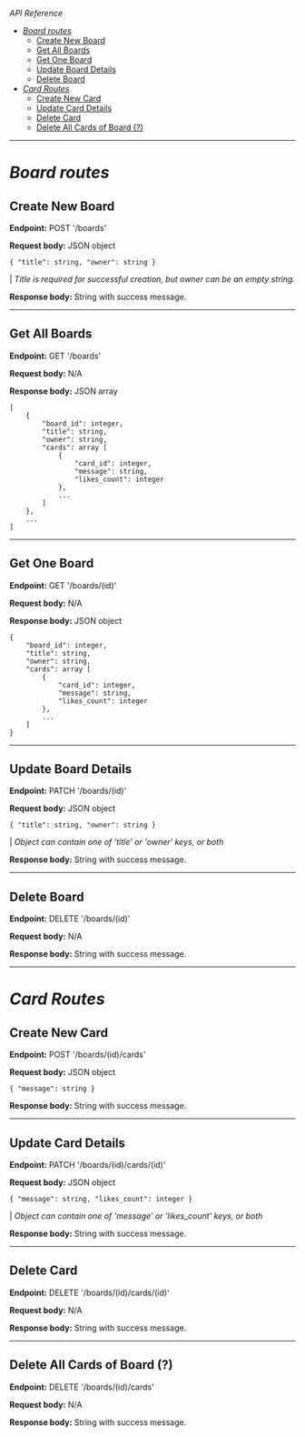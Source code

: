 
*API Reference*

- [*Board routes*](#board-routes)
  - [Create New Board](#create-new-board)
  - [Get All Boards](#get-all-boards)
  - [Get One Board](#get-one-board)
  - [Update Board Details](#update-board-details)
  - [Delete Board](#delete-board)
- [*Card Routes*](#card-routes)
  - [Create New Card](#create-new-card)
  - [Update Card Details](#update-card-details)
  - [Delete Card](#delete-card)
  - [Delete All Cards of Board (?)](#delete-all-cards-of-board-)

---

# *Board routes*

## Create New Board

**Endpoint:** POST '/boards'

**Request body:** JSON object 

`{ "title": string, "owner": string }`

| *Title is required for successful creation, but owner can be an empty string.*

**Response body:** String with success message.  

---

## Get All Boards

**Endpoint:** GET '/boards'

**Request body:** N/A

**Response body:** JSON array 
```
[ 
    {
        "board_id": integer,
        "title": string,
        "owner": string,
        "cards": array [
            {
                "card_id": integer,
                "message": string,
                "likes_count": integer
            },
            ...
        ]
    }, 
    ...
]
```

---

## Get One Board 

**Endpoint:** GET '/boards/(id)'

**Request body:** N/A

**Response body:** JSON object
```
{
    "board_id": integer,
    "title": string,
    "owner": string,
    "cards": array [
        {
            "card_id": integer,
            "message": string,
            "likes_count": integer
        },
        ...
    ]
}
```

---

## Update Board Details

**Endpoint:** PATCH '/boards/(id)'

**Request body:** JSON object 

`{ "title": string, "owner": string }`

| *Object can contain one of 'title' or 'owner' keys, or both*

**Response body:** String with success message.

---

## Delete Board

**Endpoint:** DELETE '/boards/(id)'

**Request body:** N/A

**Response body:** String with success message.

---

# *Card Routes*

## Create New Card

**Endpoint:** POST '/boards/(id)/cards'

**Request body:** JSON object 

`{ "message": string }`

**Response body:** String with success message. 

---

## Update Card Details

**Endpoint:** PATCH '/boards/(id)/cards/(id)'

**Request body:** JSON object 

`{ "message": string, "likes_count": integer }`

| *Object can contain one of 'message' or 'likes_count' keys, or both*

**Response body:** String with success message.

---

## Delete Card

**Endpoint:** DELETE '/boards/(id)/cards/(id)'

**Request body:** N/A 

**Response body:** String with success message. 

---

## Delete All Cards of Board (?)

**Endpoint:** DELETE '/boards/(id)/cards'

**Request body:** N/A 

**Response body:** String with success message. 